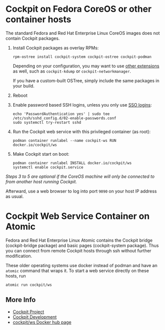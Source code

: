 # Cockpit on Fedora CoreOS or other container hosts

The standard Fedora and Red Hat Enterprise Linux CoreOS images does not contain
Cockpit packages.

1. Install Cockpit packages as overlay RPMs:
   ```
   rpm-ostree install cockpit-system cockpit-ostree cockpit-podman
   ```

   Depending on your configuration, you may want to use
   [other extensions](https://apps.fedoraproject.org/packages/s/cockpit-) as
   well, such as `cockpit-kdump` or `cockpit-networkmanager`.

   If you have a custom-built OSTree, simply include the same packages in your build.

2. Reboot

3. Enable password based SSH logins, unless you only use [SSO logins](https://cockpit-project.org/guide/latest/sso.html):
   ```
   echo 'PasswordAuthentication yes' | sudo tee /etc/ssh/sshd_config.d/02-enable-passwords.conf
   sudo systemctl try-restart sshd
   ```

4. Run the Cockpit web service with this privileged container (as root):
   ```
   podman container runlabel --name cockpit-ws RUN docker.io/cockpit/ws
   ```

5. Make Cockpit start on boot:
   ```
   podman container runlabel INSTALL docker.io/cockpit/ws
   systemctl enable cockpit.service
   ```

_Steps 3 to 5 are optional if the CoreOS machine will only be connected to from another host running Cockpit._

Afterward, use a web browser to log into port `9090` on your host IP address as usual.

# Cockpit Web Service Container on Atomic

Fedora and Red Hat Enterprise Linux Atomic contains the Cockpit bridge (cockpit-bridge package) and basic pages (cockpit-system package). Thus you can connect from remote Cockpit hosts through ssh without further modification.

These older operating systems use docker instead of podman and have an `atomic` command that wraps it. To start a web service directly on these hosts, run
```
atomic run cockpit/ws
```

## More Info

 * [Cockpit Project](https://cockpit-project.org)
 * [Cockpit Development](https://github.com/cockpit-project/cockpit)
 * [cockpit/ws Docker hub page](https://hub.docker.com/r/cockpit/ws)
